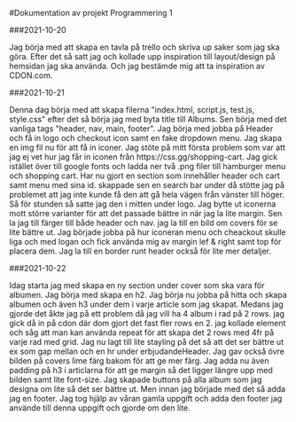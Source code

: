 #Dokumentation av projekt Programmering 1


###2021-10-20
<p> Jag börja med att skapa en tavla på trello och skriva up saker som jag ska göra. Efter det
så satt jag och kollade upp inspiration till layout/design på hemsidan jag ska använda. Och 
jag bestämde mig att ta inspiration av CDON.com.</p>

###2021-10-21
<p>Denna dag börja med att skapa filerna "index.html, script.js, test.js, style.css" efter
det så börja jag med byta title till Albums. Sen börja med det vanliga tags
"header, nav, main, footer". Jag börja med jobba på Header och få in logo och checkout icon
samt en fake dropdown menu. Jag skapa en img fil nu för att få in iconer. Jag stöte på mitt 
första problem som var att jag ej vet hur jag får in iconen från https://css.gg/shopping-cart.
Jag gick istället över till google fonts och ladda ner två .png filer till hamburger menu och
shopping cart. Har nu gjort en section som innehåller header och cart samt menu med sina id.
skappade sen en search bar under då stötte jag på problemet att jag inte kunde få den att gå 
hela vägen från vänster till höger. Så för stunden så satte jag den i mitten under logo.
Jag bytte ut iconerna mott större varianter för att det passade bättre in när jag la lite
margin. Sen la jag till färger till både header och nav. jag la till en bild om covers för
se lite bättre ut. Jag började jobba på hur iconeran menu och cheackout skulle liga och med
logan och fick använda mig av margin lef & right samt top för placera dem. Jag la till en
border runt header också för lite mer detaljer.</p>

###2021-10-22
<p>Idag starta jag med skapa en ny section under cover som ska vara för albumen. Jag börja
med skapa en h2. Jag börja nu jobba på hitta och skapa albumen och även h3 under dem i varje
article som jag skapat. Medans jag gjorde det åkte jag på ett problem då jag vill ha
4 album i rad på 2 rows. jag gick då in på cdon där dom gjort det fast fler rows en 2.
jag kollade element och såg att man kan använda repeat för att skapa det 2 rows med 4fr 
på varje rad med grid. Jag nu lagt till lite stayling på det så att det ser bättre ut
ex som gap mellan och en hr under erbjudandeHeader. Jag gav också övre bilden på covers 
lime färg bakom för att ge mer färg. Jag adda nu även padding på h3 i articlarna för att ge 
margin så det ligger längre upp med bilden samt lite font-size. Jag skapade buttons på alla 
album som jag designa om lite så det ser bättre ut. Men innan jag började med 
det så adda jag en footer. Jag tog hjälp av våran gamla uppgift och adda den footer jag
använde till denna uppgift och gjorde om den lite. </p>
